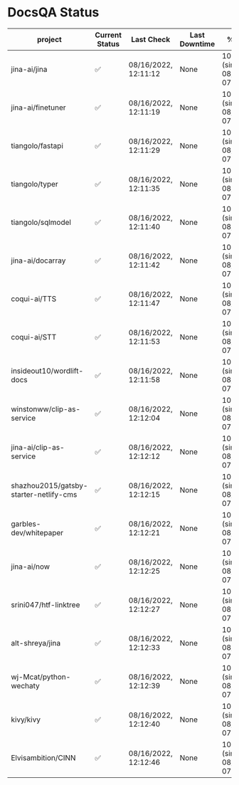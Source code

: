 # DocsQA Status

|               project                |Current Status|     Last Check     |Last Downtime|              % Uptime              |
|--------------------------------------|--------------|--------------------|-------------|------------------------------------|
|jina-ai/jina                          |✅            |08/16/2022, 12:11:12|None         |100.000 (since 08/15/2022, 07:09:42)|
|jina-ai/finetuner                     |✅            |08/16/2022, 12:11:19|None         |100.000 (since 08/15/2022, 07:09:42)|
|tiangolo/fastapi                      |✅            |08/16/2022, 12:11:29|None         |100.000 (since 08/15/2022, 07:09:42)|
|tiangolo/typer                        |✅            |08/16/2022, 12:11:35|None         |100.000 (since 08/15/2022, 07:09:42)|
|tiangolo/sqlmodel                     |✅            |08/16/2022, 12:11:40|None         |100.000 (since 08/15/2022, 07:09:42)|
|jina-ai/docarray                      |✅            |08/16/2022, 12:11:42|None         |100.000 (since 08/15/2022, 07:09:42)|
|coqui-ai/TTS                          |✅            |08/16/2022, 12:11:47|None         |100.000 (since 08/15/2022, 07:09:42)|
|coqui-ai/STT                          |✅            |08/16/2022, 12:11:53|None         |100.000 (since 08/15/2022, 07:09:42)|
|insideout10/wordlift-docs             |✅            |08/16/2022, 12:11:58|None         |100.000 (since 08/15/2022, 07:09:42)|
|winstonww/clip-as-service             |✅            |08/16/2022, 12:12:04|None         |100.000 (since 08/15/2022, 07:09:42)|
|jina-ai/clip-as-service               |✅            |08/16/2022, 12:12:12|None         |100.000 (since 08/15/2022, 07:09:42)|
|shazhou2015/gatsby-starter-netlify-cms|✅            |08/16/2022, 12:12:15|None         |100.000 (since 08/15/2022, 07:09:42)|
|garbles-dev/whitepaper                |✅            |08/16/2022, 12:12:21|None         |100.000 (since 08/15/2022, 07:09:42)|
|jina-ai/now                           |✅            |08/16/2022, 12:12:25|None         |100.000 (since 08/15/2022, 07:09:42)|
|srini047/htf-linktree                 |✅            |08/16/2022, 12:12:27|None         |100.000 (since 08/15/2022, 07:09:42)|
|alt-shreya/jina                       |✅            |08/16/2022, 12:12:33|None         |100.000 (since 08/15/2022, 07:09:42)|
|wj-Mcat/python-wechaty                |✅            |08/16/2022, 12:12:39|None         |100.000 (since 08/15/2022, 07:09:42)|
|kivy/kivy                             |✅            |08/16/2022, 12:12:40|None         |100.000 (since 08/15/2022, 07:09:42)|
|Elvisambition/CINN                    |✅            |08/16/2022, 12:12:46|None         |100.000 (since 08/15/2022, 07:09:42)|
